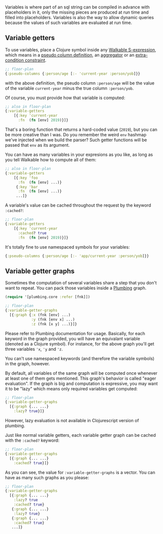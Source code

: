 Variables is where part of an sql string can be compiled in advance
with placeholders in it, only the missing pieces are produced at run
time and filled into placeholders. Variables is also the way to allow
dynamic queries because the values of such variables are evaluated at
run time.

## Variable getters

To use variables, place a Clojure symbol inside any [Walkable
S-expression](s-expressions.md), which means in a [pseudo column
definition](s-expressions.md#pseudo-columns), an
[aggregator](aggregators.md) or an [extra-condition
constraint](filters.md#filters-in-extra-conditions-floor-plan).

```clj
;; floor-plan
{:pseudo-columns {:person/age [:- 'current-year :person/yob]}}
```

with the above definition, the pseudo column `:person/age` will be the
value of the variable `current-year` minus the true column
`:person/yob`.

Of course, you must provide how that variable is computed:

``` clj
;; also in floor-plan
{:variable-getters
    [{:key 'current-year
      :fn  (fn [env] 2019)}]}
```

That's a boring function that returns a hard-coded value (`2019`), but
you can be more creative than I was. Do you remember the weird `env`
hashmap we've injected when we build the parser? Such getter functions
will be passed that `env` as its argument.

You can have as many variables in your expresions as you like, as long
as you tell Walkable how to compute all of them:


``` clj
;; also in floor-plan
{:variable-getters
    [{:key 'foo
      :fn  (fn [env] ...)}
     {:key 'bar
      :fn  (fn [env] ...)}
     ...]}
```

A variable's value can be cached throughout the request by the keyword
`:cached?`:

``` clj
;; floor-plan
{:variable-getters
    [{:key 'current-year
      :cached? true
      :fn  (fn [env] 2019)}]}
```

It's totally fine to use namespaced symbols for your variables:

``` clj
{:pseudo-columns {:person/age [:- 'app/current-year :person/yob]}}
```

## Variable getter graphs

Sometimes the computation of several variables share a step that you
don't want to repeat. You can pack those variables inside a
[Plumbing](https://github.com/plumatic/plumbing/) graph.

``` clj
(require '[plumbing.core :refer [fnk]])

;; floor-plan
{:variable-getter-graphs
  [{:graph {:x (fnk [env] ...)
            :y (fnk [env x] ...)
            :z (fnk [x y] ...)}]}
```

Please refer to Plumbing documentation for usage. Basically, for each
keyword in the graph provided, you will have an equivalant variable
(denoted as a Clojure symbol). For instance, for the above graph
you'll get three variables `'x`, `'y` and `'z`.

You can't use namespaced keywords (and therefore the variable symbols)
in the graph, however.

By default, all variables of the same graph will be computed once
whenever at least one of them gets mentioned. This graph's behavior is
called "eager evaluation". If the graph is big and computation is
expressive, you may want it to be "lazy" which means only required
variables get computed:

``` clj
;; floor-plan
{:variable-getter-graphs
  [{:graph {... ...}
    :lazy? true}]}
```

However, lazy evaluation is not available in Clojurescript version of plumbing.

Just like normal variable getters, each variable getter graph can be
cached with the `:cached?` keyword:

``` clj
;; floor-plan
{:variable-getter-graphs
  [{:graph {... ...}
    :cached? true}]}
```

As you can see, the value for `:variable-getter-graphs` is a
vector. You can have as many such graphs as you please:

``` clj
;; floor-plan
{:variable-getter-graphs
  [{:graph {... ...}
    :lazy? true
    :cached? true}
   {:graph {... ...}
    :lazy? true}
   {:graph {... ...}
    :cached? true}
   ...]}
```
